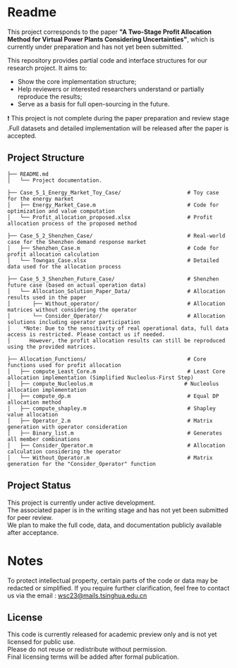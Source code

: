 # Readme

This project corresponds to the paper **"A Two-Stage Profit Allocation Method for Virtual Power Plants Considering Uncertainties"**, which is currently under preparation and has not yet been submitted.

This repository provides partial code and interface structures for our research project. It aims to:

- Show the core implementation structure;
- Help reviewers or interested researchers understand or partially reproduce the results;
- Serve as a basis for full open-sourcing in the future.

❗ This project is not complete during the paper preparation and review stage .Full datasets and detailed implementation will be released after the paper is accepted.

##  Project Structure

```
├── README.md  
│   └── Project documentation.

├── Case_5_1_Energy_Market_Toy_Case/                     # Toy case for the energy market  
│   ├── Energy_Market_Case.m                             # Code for optimization and value computation  
│   └── Profit_allocation_proposed.xlsx                  # Profit allocation process of the proposed method  

├── Case_5_2_Shenzhen_Case/                              # Real-world case for the Shenzhen demand response market  
│   ├── Shenzhen_Case.m                                  # Code for profit allocation calculation  
│   └── Towngas_Case.xlsx                                # Detailed data used for the allocation process  

├── Case_5_3_Shenzhen_Future_Case/                       # Shenzhen future case (based on actual operation data)  
│   └── Allocation_Solution_Paper_Data/                  # Allocation results used in the paper  
│       ├── Without_operator/                            # Allocation matrices without considering the operator  
│       └── Consider_Operator/                           # Allocation solutions including operator participation  
│    *Note: Due to the sensitivity of real operational data, full data access is restricted. Please contact us if needed.  
│      However, the profit allocation results can still be reproduced using the provided matrices.  

├── Allocation_Functions/                                # Core functions used for profit allocation  
│   ├── compute_Least_Core.m                             # Least Core allocation implementation (Simplified Nucleolus-First Step)
│   ├── compute_Nucleolus.m                             # Nucleolus allocation implementation   
│   ├── compute_dp.m                                     # Equal DP allocation method  
│   ├── compute_shapley.m                                # Shapley value allocation  
│   ├── Operator_2.m                                     # Matrix generation with operator consideration  
│   ├── Binary_list.m                                    # Generates all member combinations  
│   ├── Consider_Operator.m                              # Allocation calculation considering the operator  
│   └── Without_Operator.m                               # Matrix generation for the "Consider_Operator" function  
```

## Project Status

This project is currently under active development.  
The associated paper is in the writing stage and has not yet been submitted for peer review.  
We plan to make the full code, data, and documentation publicly available after acceptance.

#  Notes

To protect intellectual property, certain parts of the code or data may be redacted or simplified.
 If you require further clarification, feel free to contact us via the email : wsc23@mails.tsinghua.edu.cn

##  License

This code is currently released for academic preview only and is not yet licensed for public use.  
Please do not reuse or redistribute without permission.  
Final licensing terms will be added after formal publication.
